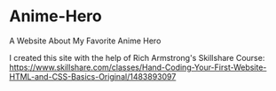 # Anime-Hero
A Website About My Favorite Anime Hero

I created this site with the help of Rich Armstrong's Skillshare Course: https://www.skillshare.com/classes/Hand-Coding-Your-First-Website-HTML-and-CSS-Basics-Original/1483893097
